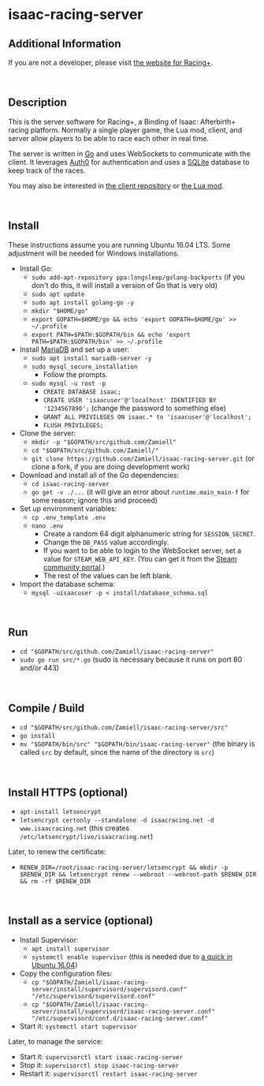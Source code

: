 isaac-racing-server
===================

Additional Information
----------------------

If you are not a developer, please visit [the website for Racing+](https://isaacracing.net/).

<br />



Description
-----------

This is the server software for Racing+, a Binding of Isaac: Afterbirth+ racing platform. Normally a single player game, the Lua mod, client, and server allow players to be able to race each other in real time.

The server is written in [Go](https://golang.org/) and uses WebSockets to communicate with the client. It leverages [Auth0](https://auth0.com/) for authentication and uses a [SQLite](https://sqlite.org/) database to keep track of the races.

You may also be interested in [the client repository](https://github.com/Zamiell/isaac-racing-client) or [the Lua mod](https://github.com/Zamiell/isaac-racing-client/tree/master/mod).

<br />



Install
-------

These instructions assume you are running Ubuntu 16.04 LTS. Some adjustment will be needed for Windows installations.

* Install Go:
  * `sudo add-apt-repository ppa:longsleep/golang-backports` (if you don't do this, it will install a version of Go that is very old)
  * `sudo apt update`
  * `sudo apt install golang-go -y`
  * `mkdir "$HOME/go"`
  * `export GOPATH=$HOME/go && echo 'export GOPATH=$HOME/go' >> ~/.profile`
  * `export PATH=$PATH:$GOPATH/bin && echo 'export PATH=$PATH:$GOPATH/bin' >> ~/.profile`
* Install [MariaDB](https://mariadb.org/) and set up a user:
  * `sudo apt install mariadb-server -y`
  * `sudo mysql_secure_installation`
    * Follow the prompts.
  * `sudo mysql -u root -p`
    * `CREATE DATABASE isaac;`
    * `CREATE USER 'isaacuser'@'localhost' IDENTIFIED BY '1234567890';` (change the password to something else)
    * `GRANT ALL PRIVILEGES ON isaac.* to 'isaacuser'@'localhost';`
    * `FLUSH PRIVILEGES;`
* Clone the server:
  * `mkdir -p "$GOPATH/src/github.com/Zamiell"`
  * `cd "$GOPATH/src/github.com/Zamiell/"`
  * `git clone https://github.com/Zamiell/isaac-racing-server.git` (or clone a fork, if you are doing development work)
* Download and install all of the Go dependencies:
  * `cd isaac-racing-server`
  * `go get -v ./...` (it will give an error about `runtime.main_main·f` for some reason; ignore this and proceed)
* Set up environment variables:
  * `cp .env_template .env`
  * `nano .env`
    * Create a random 64 digit alphanumeric string for `SESSION_SECRET`.
    * Change the `DB_PASS` value accordingly.
    * If you want to be able to login to the WebSocket server, set a value for `STEAM_WEB_API_KEY`. (You can get it from the [Steam community portal](https://steamcommunity.com/dev/apikey).)
    * The rest of the values can be left blank.
* Import the database schema:
  * `mysql -uisaacuser -p < install/database_schema.sql`

<br />



Run
---

* `cd "$GOPATH/src/github.com/Zamiell/isaac-racing-server"`
* `sudo go run src/*.go` (sudo is necessary because it runs on port 80 and/or 443)

<br />




Compile / Build
---------------

* `cd "$GOPATH/src/github.com/Zamiell/isaac-racing-server/src"`
* `go install`
* `mv "$GOPATH/bin/src" "$GOPATH/bin/isaac-racing-server"` (the binary is called `src` by default, since the name of the directory is `src`)

<br />



Install HTTPS (optional)
------------------------

* `apt-install letsencrypt`
* `letsencrypt certonly --standalone -d isaacracing.net -d www.isaacracing.net` (this creates `/etc/letsencrypt/live/isaacracing.net`)

Later, to renew the certificate:

* `RENEW_DIR=/root/isaac-racing-server/letsencrypt && mkdir -p $RENEW_DIR && letsencrypt renew --webroot --webroot-path $RENEW_DIR && rm -rf $RENEW_DIR`

<br />



Install as a service (optional)
-------------------------------

* Install Supervisor:
  * `apt install supervisor`
  * `systemctl enable supervisor` (this is needed due to [a quick in Ubuntu 16.04](http://unix.stackexchange.com/questions/281774/ubuntu-server-16-04-cannot-get-supervisor-to-start-automatically))
* Copy the configuration files:
  * `cp "$GOPATH/Zamiell/isaac-racing-server/install/supervisord/supervisord.conf" "/etc/supervisord/supervisord.conf"`
  * `cp "$GOPATH/Zamiell/isaac-racing-server/install/supervisord/isaac-racing-server.conf" "/etc/supervisord/conf.d/isaac-racing-server.conf"`
* Start it: `systemctl start supervisor`

Later, to manage the service:

* Start it: `supervisorctl start isaac-racing-server`
* Stop it: `supervisorctl stop isaac-racing-server`
* Restart it: `supervisorctl restart isaac-racing-server`

<br />
